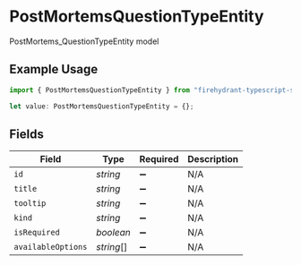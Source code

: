 # PostMortemsQuestionTypeEntity

PostMortems_QuestionTypeEntity model

## Example Usage

```typescript
import { PostMortemsQuestionTypeEntity } from "firehydrant-typescript-sdk/models/components";

let value: PostMortemsQuestionTypeEntity = {};
```

## Fields

| Field              | Type               | Required           | Description        |
| ------------------ | ------------------ | ------------------ | ------------------ |
| `id`               | *string*           | :heavy_minus_sign: | N/A                |
| `title`            | *string*           | :heavy_minus_sign: | N/A                |
| `tooltip`          | *string*           | :heavy_minus_sign: | N/A                |
| `kind`             | *string*           | :heavy_minus_sign: | N/A                |
| `isRequired`       | *boolean*          | :heavy_minus_sign: | N/A                |
| `availableOptions` | *string*[]         | :heavy_minus_sign: | N/A                |